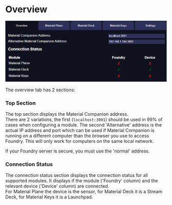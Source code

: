 # Overview

![img](./img/Overview.png)

The overview tab has 2 sections:

### Top Section
The top section displays the Material Companion address.<br>
There are 2 variations, the first (`localhost:3001`) should be used in 99% of cases when configuring a module. The second 'Alternative' address is the actual IP address and port which can be used if Material Companion is running on a different computer than the browser you use to access Foundry. This will only work for computers on the same local network.

If your Foundry server is secure, you must use the 'normal' address.

### Connection Status
The connection status section displays the connection status for all supported modules. It displays if the module ('Foundry' column) and the relevant device ('Device' column) are connected.<br>
For Material Plane the device is the sensor, for Material Deck it is a Stream Deck, for Material Keys it is a Launchpad.

